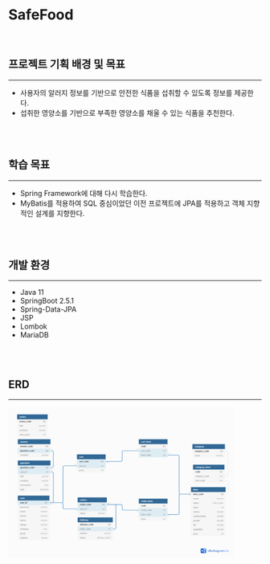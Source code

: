 # SafeFood
<br>

프로젝트 기획 배경 및 목표
---
___
- 사용자의 알러지 정보를 기반으로 안전한 식품을 섭취할 수 있도록 정보를 제공한다.
- 섭취한 영양소를 기반으로 부족한 영양소를 채울 수 있는 식품을 추천한다.
<br>
<br>

학습 목표
---
___
- Spring Framework에 대해 다시 학습한다.
- MyBatis를 적용하여 SQL 중심이었던 이전 프로젝트에 JPA를 적용하고 객체 지향적인 설계를 지향한다.
<br>
<br>

개발 환경
---
___
- Java 11
- SpringBoot 2.5.1
- Spring-Data-JPA
- JSP
- Lombok
- MariaDB
<br>
<br>

ERD
---
___
<img src="/img/DB_ERD.png" width="450px" height="300px" title="DB_ERD" alt="DB_ERD"></img><br/>
